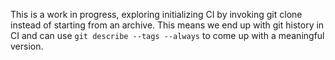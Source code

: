 This is a work in progress, exploring initializing CI by invoking git clone instead of starting 
from an archive. This means we end up with git history in CI and can use `git describe --tags --always`
to come up with a meaningful version. 